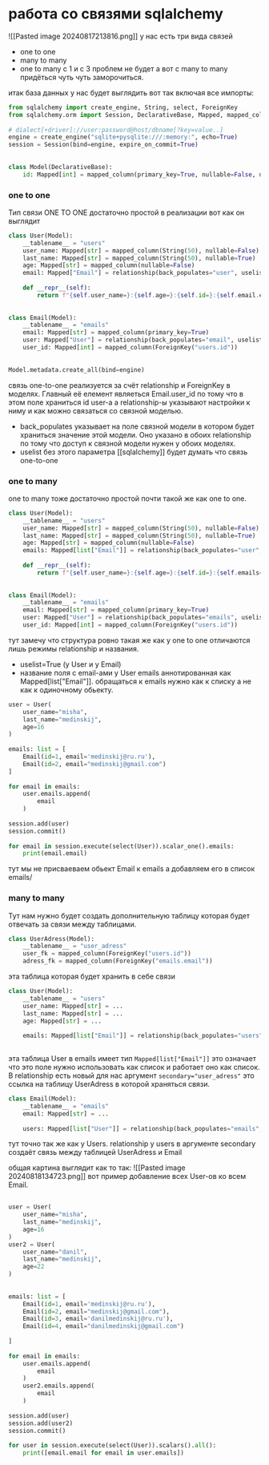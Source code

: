 # работа со связями sqlalchemy
![[Pasted image 20240817213816.png]]
у нас есть три вида связей 
- one to one
- many to many
- one to many
с 1 и с 3 проблем не будет а вот с many to many придёться чуть чуть заморочиться.

итак база данных у нас будет выглядить вот так включая все импорты:
```python
from sqlalchemy import create_engine, String, select, ForeignKey  
from sqlalchemy.orm import Session, DeclarativeBase, Mapped, mapped_column, relationship  
  
# dialect[+driver]://user:password@host/dbname[?key=value..]  
engine = create_engine("sqlite+pysqlite:///:memory:", echo=True)  
session = Session(bind=engine, expire_on_commit=True)  
  
  
class Model(DeclarativeBase):  
    id: Mapped[int] = mapped_column(primary_key=True, nullable=False, unique=True)
```
### one to one
Тип связи ONE TO ONE достаточно простой в реализации вот как он выглядит
```python
class User(Model):  
    __tablename__ = "users"  
    user_name: Mapped[str] = mapped_column(String(50), nullable=False)  
    last_name: Mapped[str] = mapped_column(String(50), nullable=True)  
    age: Mapped[str] = mapped_column(nullable=False)  
    email: Mapped["Email"] = relationship(back_populates="user", uselist=False)  
  
    def __repr__(self):  
        return f"{self.user_name=}:{self.age=}:{self.id=}:{self.email.email=}"  
  
  
class Email(Model):  
    __tablename__ = "emails"  
    email: Mapped[str] = mapped_column(primary_key=True)  
    user: Mapped["User"] = relationship(back_populates="email", uselist=False)  
    user_id: Mapped[int] = mapped_column(ForeignKey("users.id"))  
  
  
Model.metadata.create_all(bind=engine)
```
связь one-to-one реализуется за счёт relationship и ForeignKey в моделях. Главный её елемент являеться Email.user_id по тому что в этом поле храниться id user-a а relationship-ы указывают настройки к ниму и как можно связаться со связной моделью.

- back_populates указывает на поле связной модели в котором будет храниться значение этой модели. Оно указано в обоих relationship по тому что доступ к связной модели нужен у обоих моделях.
- uselist без этого параметра [[sqlalchemy]] будет думать что связь one-to-one

### one to many
one to many тоже достаточно простой почти такой же как one to one.
```python
class User(Model):  
    __tablename__ = "users"  
    user_name: Mapped[str] = mapped_column(String(50), nullable=False)  
    last_name: Mapped[str] = mapped_column(String(50), nullable=True)  
    age: Mapped[str] = mapped_column(nullable=False)  
    emails: Mapped[list["Email"]] = relationship(back_populates="user", uselist=True)  
  
    def __repr__(self):  
        return f"{self.user_name=}:{self.age=}:{self.id=}:{self.emails=}"  
  
  
class Email(Model):  
    __tablename__ = "emails"  
    email: Mapped[str] = mapped_column(primary_key=True)  
    user: Mapped["User"] = relationship(back_populates="emails", uselist=True)  
    user_id: Mapped[int] = mapped_column(ForeignKey("users.id"))
```
тут замечу что структура ровно такая же как у one to one отличаются лишь режимы relationship и названия.
- uselist=True (у User и у Email)
- название поля с email-ами у User emails аннотированная как Mapped[list["Email"]].
обращаться к emails нужно как к списку а не как к одиночному обьекту.
```python
user = User(  
    user_name="misha",  
    last_name="medinskij",  
    age=16  
)  
  
emails: list = [  
    Email(id=1, email='medinskij@ru.ru'),  
    Email(id=2, email="medinskij@gmail.com")  
]  
  
for email in emails:  
    user.emails.append(  
        email  
    )  
  
session.add(user)  
session.commit()  
  
for email in session.execute(select(User)).scalar_one().emails:  
    print(email.email)
```
тут мы не присваеваем обьект Email к emails а добавляем его в список emails/
### many to many
Тут нам нужно будет создать дополнительную таблицу которая будет отвечать за связи между таблицами.
```python
class UserAdress(Model):  
    __tablename__ = "user_adress"  
    user_fk = mapped_column(ForeignKey("users.id"))  
    adress_fk = mapped_column(ForeignKey("emails.email"))
```
эта таблица которая будет хранить в себе связи
```python
class User(Model):  
    __tablename__ = "users"  
    user_name: Mapped[str] = ...
    last_name: Mapped[str] = ...
    age: Mapped[str] = ...
    
    emails: Mapped[list["Email"]] = relationship(back_populates="users", uselist=True, secondary="user_adress")  
  
```
эта таблица User в emails имеет тип `Mapped[list["Email"]]` это означает что это поле нужно использовать как список и работает оно как список. В relationship есть новый для нас аргумент `secondary="user_adress"` это ссылка на таблицу UserAdress в которой храняться связи. 
```python
class Email(Model):  
    __tablename__ = "emails"  
    email: Mapped[str] = ...
    
    users: Mapped[list["User"]] = relationship(back_populates="emails", uselist=True, secondary="user_adress")
```
тут точно так же как у Users. relationship у users в аргументе secondary создаёт связь между таблицей UserAdress и Email

общая картина выглядит как то так:
![[Pasted image 20240818134723.png]]
вот пример добавление всех User-ов ко всем Email.
```python
  
user = User(  
    user_name="misha",  
    last_name="medinskij",  
    age=16  
)  
user2 = User(  
    user_name="danil",  
    last_name="medinskij",  
    age=22  
)  
  
  
emails: list = [  
    Email(id=1, email='medinskij@ru.ru'),  
    Email(id=2, email="medinskij@gmail.com"),  
    Email(id=3, email='danilmedinskij@ru.ru'),  
    Email(id=4, email="danilmedinskij@gmail.com")  
  
]  
  
for email in emails:  
    user.emails.append(  
        email  
    )  
    user2.emails.append(  
        email  
    )  
  
session.add(user)  
session.add(user2)  
session.commit()  
  
for user in session.execute(select(User)).scalars().all():  
    print([email.email for email in user.emails])
```